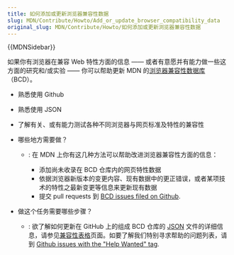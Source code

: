 ```yaml
---
title: 如何添加或更新浏览器兼容性数据
slug: MDN/Contribute/Howto/Add_or_update_browser_compatibility_data
original_slug: MDN/Contribute/Howto/如何添加或更新浏览器兼容性数据
---
```

{{MDNSidebar}}

如果你有浏览器在兼容 Web 特性方面的信息 —— 或者有意愿并有能力做一些这方面的研究和/或实验 —— 你可以帮助更新 MDN 的[浏览器兼容性数据库](https://github.com/mdn/browser-compat-data/)（BCD）。

- 熟悉使用 Github
- 熟悉使用 JSON
- 了解有关、或有能力测试各种不同浏览器与网页标准及特性的兼容性
- 哪些地方需要做？

  - : 在 MDN 上你有这几种方法可以帮助改进浏览器兼容性方面的信息：

    - 添加尚未收录在 BCD 仓库内的网页特性数据
    - 依据浏览器新版本的变更内容、现有数据中的更正错误，或者某项技术的特性之最新变更等信息来更新现有数据
    - 提交 pull requests 到 [BCD issues filed on Github](https://github.com/mdn/browser-compat-data/issues).

- 做这个任务需要哪些步骤？
  - : 欲了解如何更新在 GitHub 上的组成 BCD 仓库的 [JSON](/zh-CN/docs/Glossary/JSON) 文件的详细信息，请参见[兼容性表格](/zh-CN/docs/MDN/Contribute/Structures/Compatibility_tables)页面。如要了解我们特别寻求帮助的问题列表，请到 [Github issues with the "Help Wanted" tag](https://github.com/mdn/browser-compat-data/issues?q=is%3Aissue+is%3Aopen+label%3A%22help+wanted%22).

